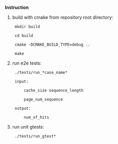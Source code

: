 **Instruction**

1. build with cmake from repository root directory: 

        mkdir build

        cd build

        cmake -DCMAKE_BUILD_TYPE=debug ..

        make

2. run e2e tests:

        ./tests/run_*case_name* 

        input: 
        
            cache_size sequence_length

            page_num_sequence 
        
        output:

            num_of_hits

3. run unit gtests: 

        ./tests/run_gtest* 